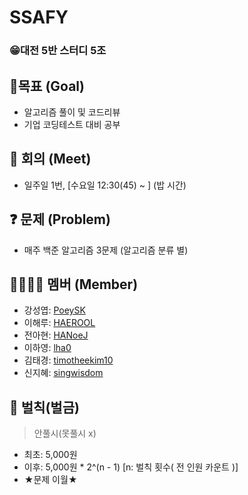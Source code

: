 # SSAFY
### 😁대전 5반 스터디 5조


## 🚩목표 (Goal)
- 알고리즘 풀이 및 코드리뷰
- 기업 코딩테스트 대비 공부


## 💬 회의 (Meet)
- 일주일 1번, [수요일 12:30(45) ~ ] (밥 시간)


## ❓ 문제 (Problem)
- 매주 백준 알고리즘 3문제 (알고리즘 분류 별)


## 👨‍👩‍👧‍👦 멤버 (Member)
- 강성엽: [PoeySK](https://github.com/PoeySK)
- 이해루: [HAEROOL](https://github.com/HAEROOL)
- 전아현: [HANoeJ](https://github.com/HANoeJ)
- 이하영: [lha0](https://github.com/lha0)
- 김태경: [timotheekim10](https://github.com/timotheekim10)
- 신지혜: [singwisdom](https://github.com/singwisdom) 

## 💸 벌칙(벌금)
> 안풀시(못풀시 x)
- 최초: 5,000원
- 이후: 5,000원 * 2^(n - 1) [n: 벌칙 횟수( 전 인원 카운트 )]
- ★문제 이월★
